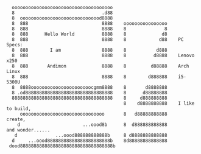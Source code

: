       ooooooooooooooooooooooooooooooooooooo
      8                                .d88
      8  oooooooooooooooooooooooooooood8888
      8  888                           8888    oooooooooooooooo
      8  888                           8888    8              8
      8  888      Hello World          8888    8             d8
      8  888                           8888    8            d88    PC Specs:
      8  888        I am               8888    8           d888
      8  888                           8888    8          d8888    Lenovo x250
      8  888       Andimon             8888    8         d88888    Arch Linux
      8  888                           8888    8        d888888    i5-5300U 
      8  8888oooooooooooooooooooooocgmm8888    8       d8888888
      8 .od88888888888888888888888888888888    8      d88888888
      8888888888888888888888888888888888888    8     d888888888
                                               8    d8888888888    I like to build,
         ooooooooooooooooooooooooooooooo       8   d88888888888              create,      
        d                       ...oood8b      8  d888888888888              and wonder......
       d              ...oood888888888888b     8 d8888888888888
      d     ...oood88888888888888888888888b    8d88888888888888
     dood8888888888888888888888888888888888b
